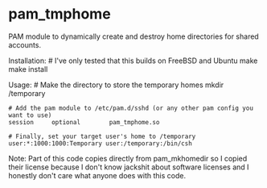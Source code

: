 pam_tmphome
===========

PAM module to dynamically create and destroy home directories for shared accounts.

Installation:
	# I've only tested that this builds on FreeBSD and Ubuntu
	make
	make install

Usage:
	# Make the directory to store the temporary homes
	mkdir /temporary

	# Add the pam module to /etc/pam.d/sshd (or any other pam config you want to use)
	session		optional		pam_tmphome.so

	# Finally, set your target user's home to /temporary
	user:*:1000:1000:Temporary user:/temporary:/bin/csh

Note:
	Part of this code copies directly from pam_mkhomedir so I copied their license because
	I don't know jackshit about software licenses and I honestly don't care what anyone
	does with this code.
